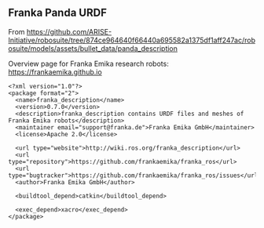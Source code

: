 ## Franka Panda URDF 
From https://github.com/ARISE-Initiative/robosuite/tree/874ce964640f66440a695582a1375df1aff247ac/robosuite/models/assets/bullet_data/panda_description

Overview page for Franka Emika research robots: https://frankaemika.github.io

```
<?xml version="1.0"?>
<package format="2">
  <name>franka_description</name>
  <version>0.7.0</version>
  <description>franka_description contains URDF files and meshes of Franka Emika robots</description>
  <maintainer email="support@franka.de">Franka Emika GmbH</maintainer>
  <license>Apache 2.0</license>

  <url type="website">http://wiki.ros.org/franka_description</url>
  <url type="repository">https://github.com/frankaemika/franka_ros</url>
  <url type="bugtracker">https://github.com/frankaemika/franka_ros/issues</url>
  <author>Franka Emika GmbH</author>

  <buildtool_depend>catkin</buildtool_depend>

  <exec_depend>xacro</exec_depend>
</package>
```